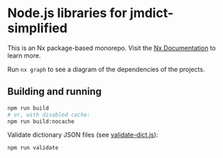 # Node.js libraries for jmdict-simplified

This is an Nx package-based monorepo.
Visit the [Nx Documentation](https://nx.dev) to learn more.

Run `nx graph` to see a diagram of the dependencies of the projects.

## Building and running

```bash
npm run build
# or, with disabled cache:
npm run build:nocache
```

Validate dictionary JSON files (see [validate-dict.js](validate-dict.js)):

```bash
npm run validate
```
